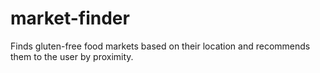 # market-finder

Finds gluten-free food markets based on their location and recommends them to the user by proximity.
